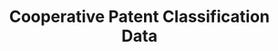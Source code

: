 ---
layout: default
bigquery: https://console.cloud.google.com/bigquery?p=patents-public-data&d=cpc&page=dataset
citation: '“Cooperative Patent Classification” by the EPO and USPTO, for public use. '
contributors: EPO, USPTO
cost: None
description: Cooperative Patent Classification Data contains the scheme and definitions
  of the Cooperative Patent Classification system for classifying patent documents.
  The CPC is the result of a partnership between the EPO and the USPTO in their joint
  effort to develop a common, internationally compatible classification system for
  technical documents, in particular patent publications, which will be used by both
  offices in the patent granting process
documentation: https://www.cooperativepatentclassification.org/cpcSchemeAndDefinitions
last_edit: 04/12/2022, 07:24:04
location: https://www.cooperativepatentclassification.org/index
maintained_by: USPTO, EPO
schema_fields:
- symbol
- definition
- children
- residualReferences
- ipcConcordant
- dateRevised
- breakdown_code
- residual_references
- applicationReferences
- parents
- limitingReferences
- additional_only
- date_revised
- level
- titlePart
- limiting_references
- informative_references
- notAllocatable
- glossary
- application_references
- ipc_concordant
- not_allocatable
- child_groups
- informativeReferences
- breakdownCode
- title_part
- childGroups
- status
- title_full
- synonyms
- sizeCache
- titleFull
shortname: cooperative_patent_classification
tags:
- patents
- science
title: Cooperative Patent Classification Data
uuid: 984374a7-16e9-4b35-9445-458daceb01bf
---
